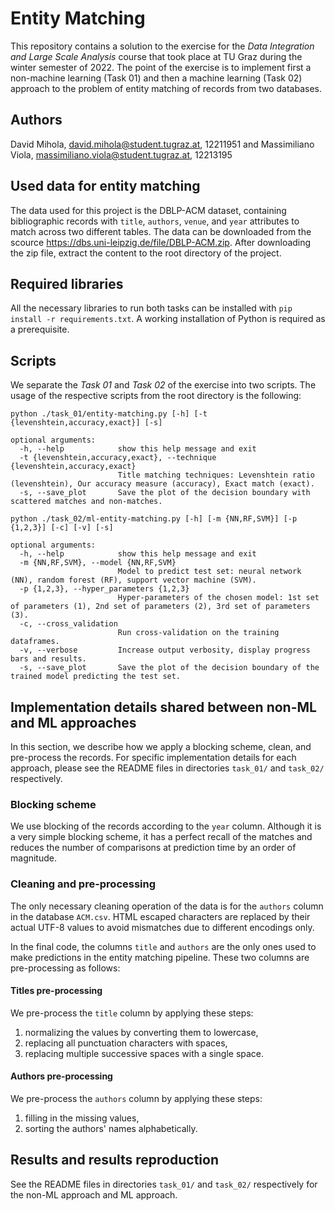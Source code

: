 # Entity Matching
This repository contains a solution to the exercise for the *Data Integration and Large Scale Analysis* course that took place at TU Graz during the winter semester of 2022. The point of the exercise is to implement first a non-machine learning (Task 01) and then a machine learning (Task 02) approach to the problem of entity matching of records from two databases.

## Authors
David Mihola, david.mihola@student.tugraz.at, 12211951 and Massimiliano Viola, massimiliano.viola@student.tugraz.at, 12213195

## Used data for entity matching
The data used for this project is the DBLP-ACM dataset, containing bibliographic records with `title`, `authors`, `venue`, and `year` attributes to match across two different tables. The data can be downloaded from the scource https://dbs.uni-leipzig.de/file/DBLP-ACM.zip. After downloading the zip file, extract the content to the root directory of the project.

## Required libraries
All the necessary libraries to run both tasks can be installed with `pip install -r requirements.txt`. A working installation of Python is required as a prerequisite.

## Scripts
We separate the *Task 01* and *Task 02* of the exercise into two scripts. The usage of the respective scripts from the root directory is the following:
```
python ./task_01/entity-matching.py [-h] [-t {levenshtein,accuracy,exact}] [-s]

optional arguments:
  -h, --help            show this help message and exit
  -t {levenshtein,accuracy,exact}, --technique {levenshtein,accuracy,exact}
                        Title matching techniques: Levenshtein ratio (levenshtein), Our accuracy measure (accuracy), Exact match (exact).
  -s, --save_plot       Save the plot of the decision boundary with scattered matches and non-matches.

```
```
python ./task_02/ml-entity-matching.py [-h] [-m {NN,RF,SVM}] [-p {1,2,3}] [-c] [-v] [-s]

optional arguments:
  -h, --help            show this help message and exit
  -m {NN,RF,SVM}, --model {NN,RF,SVM}
                        Model to predict test set: neural network (NN), random forest (RF), support vector machine (SVM).
  -p {1,2,3}, --hyper_parameters {1,2,3}
                        Hyper-parameters of the chosen model: 1st set of parameters (1), 2nd set of parameters (2), 3rd set of parameters (3).
  -c, --cross_validation
                        Run cross-validation on the training dataframes.
  -v, --verbose         Increase output verbosity, display progress bars and results.
  -s, --save_plot       Save the plot of the decision boundary of the trained model predicting the test set.
```

## Implementation details shared between non-ML and ML approaches
In this section, we describe how we apply a blocking scheme, clean, and pre-process the records. For specific implementation details for each approach, please see the README files in directories `task_01/` and `task_02/` respectively.

### Blocking scheme
We use blocking of the records according to the `year` column. Although it is a very simple blocking scheme, it has a perfect recall of the matches and reduces the number of comparisons at prediction time by an order of magnitude.

### Cleaning and pre-processing
The only necessary cleaning operation of the data is for the `authors` column in the database `ACM.csv`. HTML escaped characters are replaced by their actual UTF-8 values to avoid mismatches due to different encodings only.

In the final code, the columns `title` and `authors` are the only ones used to make predictions in the entity matching pipeline. These two columns are pre-processing as follows:

#### Titles pre-processing
We pre-process the `title` column by applying these steps:
1. normalizing the values by converting them to lowercase,
2. replacing all punctuation characters with spaces,
3. replacing multiple successive spaces with a single space.

#### Authors pre-processing
We pre-process the `authors` column by applying these steps:
1. filling in the missing values,
2. sorting the authors' names alphabetically.

## Results and results reproduction
See the README files in directories `task_01/` and `task_02/` respectively for the non-ML approach and ML approach.
